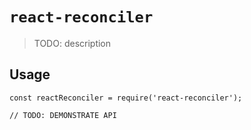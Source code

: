 # `react-reconciler`

> TODO: description

## Usage

```
const reactReconciler = require('react-reconciler');

// TODO: DEMONSTRATE API
```
